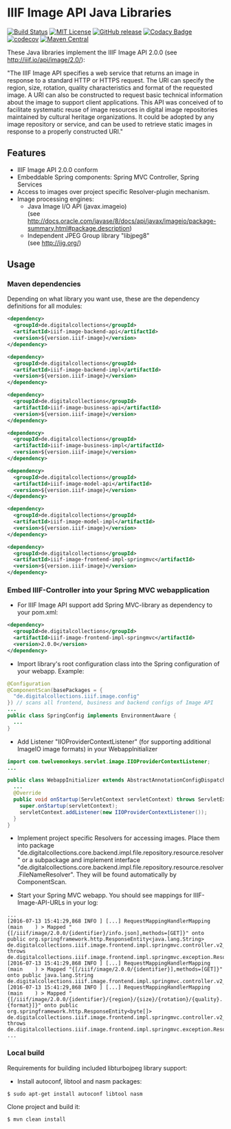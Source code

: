 # IIIF Image API Java Libraries

[![Build Status](https://travis-ci.org/dbmdz/iiif-image-api.svg?branch=master)](https://travis-ci.org/dbmdz/iiif-image-api)
[![MIT License](https://img.shields.io/badge/license-MIT-blue.svg)](LICENSE)
[![GitHub release](https://img.shields.io/github/release/dbmdz/iiif-image-api.svg?maxAge=2592000)](https://github.com/dbmdz/iiif-image-api/releases)
[![Codacy Badge](https://api.codacy.com/project/badge/Grade/4791195661d84028945d5b384ce5324f)](https://www.codacy.com/app/ralf-eichinger/iiif-image-api?utm_source=github.com&amp;utm_medium=referral&amp;utm_content=dbmdz/iiif-image-api&amp;utm_campaign=Badge_Grade)
[![codecov](https://codecov.io/gh/dbmdz/iiif-image-api/branch/master/graph/badge.svg)](https://codecov.io/gh/dbmdz/iiif-image-api)
[![Maven Central](https://img.shields.io/maven-central/v/de.digitalcollections/iiif-image-api.svg?maxAge=2592000)](http://search.maven.org/#search%7Cga%7C1%7Ca%3A%22iiif-image-api%22)

These Java libraries implement the IIIF Image API 2.0.0 (see <a href="http://iiif.io/api/image/2.0/">http://iiif.io/api/image/2.0/</a>):

"The IIIF Image API specifies a web service that returns an image in response to a standard HTTP or HTTPS request. The URI can specify the region, size, rotation, quality characteristics and format of the requested image. A URI can also be constructed to request basic technical information about the image to support client applications. This API was conceived of to facilitate systematic reuse of image resources in digital image repositories maintained by cultural heritage organizations. It could be adopted by any image repository or service, and can be used to retrieve static images in response to a properly constructed URI."

## Features

- IIIF Image API 2.0.0 conform
- Embeddable Spring components: Spring MVC Controller, Spring Services
- Access to images over project specific Resolver-plugin mechanism.
- Image processing engines:
    - Java Image I/O API (javax.imageio)<br/>
(see http://docs.oracle.com/javase/8/docs/api/javax/imageio/package-summary.html#package.description)
    - Independent JPEG Group library "libjpeg8"<br/>
(see http://ijg.org/)

## Usage

### Maven dependencies

Depending on what library you want use, these are the dependency definitions for all modules:

```xml
<dependency>
  <groupId>de.digitalcollections</groupId>
  <artifactId>iiif-image-backend-api</artifactId>
  <version>${version.iiif-image}</version>
</dependency>

<dependency>
  <groupId>de.digitalcollections</groupId>
  <artifactId>iiif-image-backend-impl</artifactId>
  <version>${version.iiif-image}</version>
</dependency>

<dependency>
  <groupId>de.digitalcollections</groupId>
  <artifactId>iiif-image-business-api</artifactId>
  <version>${version.iiif-image}</version>
</dependency>

<dependency>
  <groupId>de.digitalcollections</groupId>
  <artifactId>iiif-image-business-impl</artifactId>
  <version>${version.iiif-image}</version>
</dependency>

<dependency>
  <groupId>de.digitalcollections</groupId>
  <artifactId>iiif-image-model-api</artifactId>
  <version>${version.iiif-image}</version>
</dependency>

<dependency>
  <groupId>de.digitalcollections</groupId>
  <artifactId>iiif-image-model-impl</artifactId>
  <version>${version.iiif-image}</version>
</dependency>

<dependency>
  <groupId>de.digitalcollections</groupId>
  <artifactId>iiif-image-frontend-impl-springmvc</artifactId>
  <version>${version.iiif-image}</version>
</dependency>
```

### Embed IIIF-Controller into your Spring MVC webapplication</h3>

- For IIIF Image API support add Spring MVC-library as dependency to your pom.xml:

```xml
<dependency>
  <groupId>de.digitalcollections</groupId>
  <artifactId>iiif-image-frontend-impl-springmvc</artifactId>
  <version>2.0.0</version>
</dependency>
```

- Import library's root configuration class into the Spring configuration of your webapp. Example:

```java
@Configuration
@ComponentScan(basePackages = {
  "de.digitalcollections.iiif.image.config"
}) // scans all frontend, business and backend configs of Image API
...
public class SpringConfig implements EnvironmentAware {
  ...
}
```

- Add Listener "IIOProviderContextListener" (for supporting additional ImageIO image formats) in your WebappInitializer

```java
import com.twelvemonkeys.servlet.image.IIOProviderContextListener;
...

public class WebappInitializer extends AbstractAnnotationConfigDispatcherServletInitializer {
  ...
  @Override
  public void onStartup(ServletContext servletContext) throws ServletException {
    super.onStartup(servletContext);
    servletContext.addListener(new IIOProviderContextListener());
  }
}
```

- Implement project specific Resolvers for accessing images. Place them into package "de.digitalcollections.core.backend.impl.file.repository.resource.resolver" or a subpackage and implement interface "de.digitalcollections.core.backend.impl.file.repository.resource.resolver.FileNameResolver". They will be found automatically by ComponentScan.

- Start your Spring MVC webapp. You should see mappings for IIIF-Image-API-URLs in your log:

```
...
[2016-07-13 15:41:29,868 INFO ] [...] RequestMappingHandlerMapping (main    ) > Mapped "{[/iiif/image/2.0.0/{identifier}/info.json],methods=[GET]}" onto public org.springframework.http.ResponseEntity<java.lang.String> de.digitalcollections.iiif.image.frontend.impl.springmvc.controller.v2_0_0.IIIFImageApiController.getInfo(java.lang.String,javax.servlet.http.HttpServletRequest) throws de.digitalcollections.iiif.image.frontend.impl.springmvc.exception.ResolvingException,de.digitalcollections.iiif.image.frontend.impl.springmvc.exception.UnsupportedFormatException,java.lang.UnsupportedOperationException,java.io.IOException
[2016-07-13 15:41:29,868 INFO ] [...] RequestMappingHandlerMapping (main    ) > Mapped "{[/iiif/image/2.0.0/{identifier}],methods=[GET]}" onto public java.lang.String de.digitalcollections.iiif.image.frontend.impl.springmvc.controller.v2_0_0.IIIFImageApiController.getInfoRedirect(java.lang.String)
[2016-07-13 15:41:29,868 INFO ] [...] RequestMappingHandlerMapping (main    ) > Mapped "{[/iiif/image/2.0.0/{identifier}/{region}/{size}/{rotation}/{quality}.{format}]}" onto public org.springframework.http.ResponseEntity<byte[]> de.digitalcollections.iiif.image.frontend.impl.springmvc.controller.v2_0_0.IIIFImageApiController.getImageRepresentation(java.lang.String,java.lang.String,java.lang.String,java.lang.String,java.lang.String,java.lang.String,javax.servlet.http.HttpServletRequest) throws de.digitalcollections.iiif.image.frontend.impl.springmvc.exception.ResolvingException,de.digitalcollections.iiif.image.frontend.impl.springmvc.exception.UnsupportedFormatException,java.lang.UnsupportedOperationException,java.io.IOException,java.net.URISyntaxException,de.digitalcollections.iiif.image.frontend.impl.springmvc.exception.InvalidParametersException
...
```

### Local build

Requirements for building included libturbojpeg library support:

- Install autoconf, libtool and nasm packages:

```shell
$ sudo apt-get install autoconf libtool nasm
```

Clone project and build it:

```shell
$ mvn clean install
```
